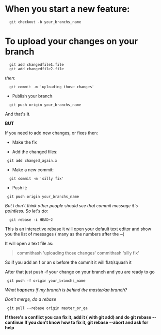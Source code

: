 # When you start a new feature:

```
  git checkout -b your_branchs_name
```

# To upload your changes on your branch

```
  git add changedfile1.file
  git add changedfile2.file
```

*then:*

```
  git commit -m 'uploading those changes'
```

- Publish your branch

```
  git push origin your_branchs_name
```

And that's it.

**BUT**

If you need to add new changes, or fixes then:

- Make the fix

- Add the changed files:

```
 git add changed_again.x
```

- Make a new commit:

```
  git commit -m 'silly fix'
```

- Push it:
```
 git push origin your_branchs_name
```

*But I don't think other people should see that commit message it's pointless. So let's do:*

```
  git rebase -i HEAD~2
```

This is an interactive rebase it will open your default text editor 
and show you the list of messages ( many as the numbers after the ~)

It will open a text file as:

> commithash 'uploading those changes'
> commithash 'silly fix'

So if you add an f or an s before the commit it will flat/squash it 

After that just push -f your change on your branch and you are ready to go

```
 git push -f origin your_branchs_name
```

*What happens if my branch is behind the master/qa branch?*

*Don't merge, do a rebase*

```
 git pull --rebase origin master_or_qa
```

**If there's a conflict you can fix it, add it ( with git add) and do git rebase --continue**
**If you don't know how to fix it, git rebase --abort and ask for help**
